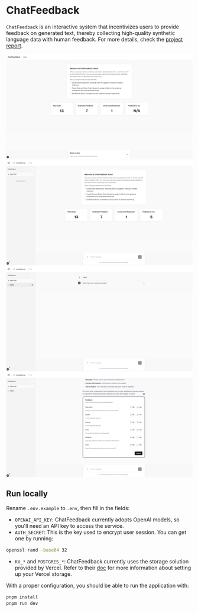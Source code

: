 # ChatFeedback

`ChatFeedback` is an interactive system that incentivizes users to provide feedback on generated text, thereby collecting high-quality synthetic language data with human feedback. For more details, check the [project report](./.github/static/report.pdf).

![Guest page](./.github/static/screenshot_1.png)
![Dashboard](./.github/static/screenshot_2.png)
![Chat](./.github/static/screenshot_3.png)
![Feedback](./.github/static/screenshot_4.png)

## Run locally

Rename `.env.example` to `.env`, then fill in the fields:

- `OPENAI_API_KEY`: ChatFeedback currently adopts OpenAI models, so you'll need an API key to access the service.
- `AUTH_SECRET`: This is the key used to encrypt user session. You can get one by running:

```bash
openssl rand -base64 32
```

- `KV_*` and `POSTGRES_*`: ChatFeedback currently uses the storage solution provided by Vercel. Refer to their [doc](https://vercel.com/docs/storage) for more information about setting up your Vercel storage.

With a proper configuration, you should be able to run the application with:

```bash
pnpm install
pnpm run dev
```

